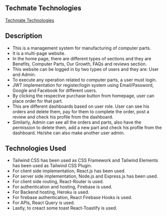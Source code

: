 ## Techmate Technologies

[Techmate Technologies](https://techmate-technologies.web.app/)

## Description
* This is a management system for manufacturing of computer parts.
* It is a multi-page website.
* In the home page, there are different types of sections and they are Benefits, Computer Parts, Our Growth, FAQs and reviews section.
* This website can be logged in by two types of users and they are: User and Admin.
* To execute any operation related to computer parts, a user must login.
* JWT implementation for register/login system using Email/Password, Google and Facebook for different users.
* By clicking the respective purchase button from homepage, user can place order for that part.
* This are different dashboards based on user role. User can see his orders and delete them, pay for them to complete the order, post a review and check his profile from the dashboard.
* Similarly, Admin can see all the orders and parts, also have the permission to delete them, add a new part and check his profile from the dashboard. He/she can also make another user admin.


## Technologies Used
* Tailwind CSS has been used as CSS Framework and Tailwind Elements has been used as Tailwind CSS Plugin. 
* For client side implementation, React.js has been used.
* For server side implementation, Node.js and Express.js has been used.
* For client side routing, React-Router is used.
* For authentication and hosting, Firebase is used.
* For Backend hosting, Heroku is used.
* For firebase authentication, React Firebase Hooks is used.
* For APIs, React Query is used.
* Lastly, to creact some toast React-Toastify is used.
